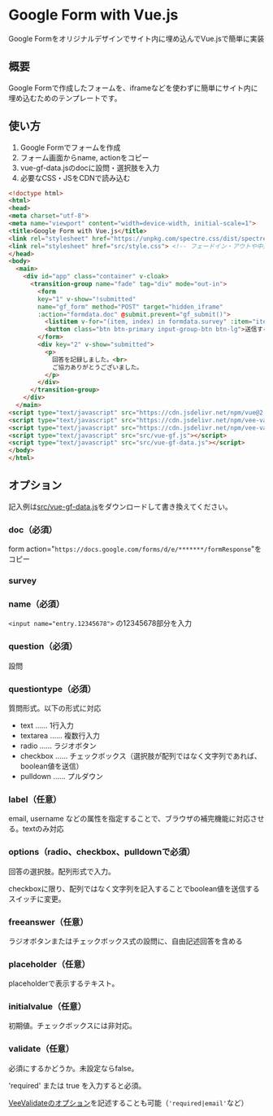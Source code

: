 # Google Form with Vue.js

Google Formをオリジナルデザインでサイト内に埋め込んでVue.jsで簡単に実装

## 概要

Google Formで作成したフォームを、iframeなどを使わずに簡単にサイト内に埋め込むためのテンプレートです。

## 使い方

1. Google Formでフォームを作成
1. フォーム画面からname, actionをコピー
1. vue-gf-data.jsのdocに設問・選択肢を入力
1. 必要なCSS・JSをCDNで読み込む

```html
<!doctype html>
<html>
<head>
<meta charset="utf-8">
<meta name="viewport" content="width=device-width, initial-scale=1">
<title>Google Form with Vue.js</title>
<link rel="stylesheet" href="https://unpkg.com/spectre.css/dist/spectre.min.css">
<link rel="stylesheet" href="src/style.css"> <!-- フェードイン・アウトや中央揃え、font-familyなど -->
</head>
<body>
  <main>
    <div id="app" class="container" v-cloak>
      <transition-group name="fade" tag="div" mode="out-in">
        <form
        key="1" v-show="!submitted"
        name="gf_form" method="POST" target="hidden_iframe"
        :action="formdata.doc" @submit.prevent="gf_submit()">
          <listitem v-for="(item, index) in formdata.survey" :item="item" :index="index"></listitem>
          <button class="btn btn-primary input-group-btn btn-lg">送信する</button>
        </form>
        <div key="2" v-show="submitted">
          <p>
            回答を記録しました。<br>
            ご協力ありがとうございました。
          </p>
        </div>
      </transition-group>
    </div>
  </main>
<script type="text/javascript" src="https://cdn.jsdelivr.net/npm/vue@2.6.7/dist/vue.min.js"></script>
<script type="text/javascript" src="https://cdn.jsdelivr.net/npm/vee-validate@2.2.0/dist/vee-validate.min.js"></script>
<script type="text/javascript" src="https://cdn.jsdelivr.net/npm/vee-validate@2.1.7/dist/locale/ja.js"></script>
<script type="text/javascript" src="src/vue-gf.js"></script>
<script type="text/javascript" src="src/vue-gf-data.js"></script>
</body>
</html>
```

## オプション

記入例は[src/vue-gf-data.js](src/vue-gf-data.js)をダウンロードして書き換えてください。

### doc（必須）

form action="`https://docs.google.com/forms/d/e/*******/formResponse`"をコピー

### survey

### name（必須）

`<input name="entry.12345678">` の12345678部分を入力

### question（必須）

設問

### questiontype（必須）

質問形式。以下の形式に対応

- text …… 1行入力
- textarea …… 複数行入力
- radio …… ラジオボタン
- checkbox …… チェックボックス（選択肢が配列ではなく文字列であれば、boolean値を送信）
- pulldown …… プルダウン

### label（任意）

email, username などの属性を指定することで、ブラウザの補完機能に対応させる。textのみ対応

### options（radio、checkbox、pulldownで必須）

回答の選択肢。配列形式で入力。

checkboxに限り、配列ではなく文字列を記入することでboolean値を送信するスイッチに変更。

### freeanswer（任意）

ラジオボタンまたはチェックボックス式の設問に、自由記述回答を含める

### placeholder（任意）

placeholderで表示するテキスト。

### initialvalue（任意）

初期値。チェックボックスには非対応。

### validate（任意）

必須にするかどうか。未設定ならfalse。

'required' または true を入力すると必須。

[VeeValidateのオプション](https://baianat.github.io/vee-validate/guide/rules.html)を記述することも可能（`'required|email'`など）
